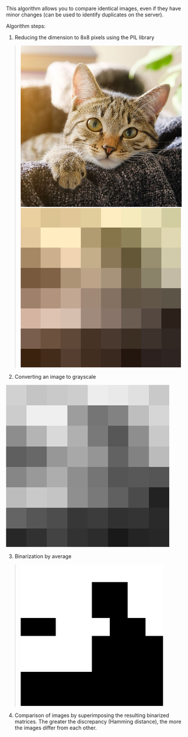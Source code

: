 This algorithm allows you to compare identical images, even if they have
minor changes (can be used to identify duplicates on the server).

Algorithm steps:

1.  Reducing the dimension to 8x8 pixels using the PIL library

> ![](./image1.jpeg)![](./image2.png)
2.  Converting an image to grayscale

![](./image3.png)

3.  Binarization by average

> ![](./image4.png)

4.  Comparison of images by superimposing the resulting binarized
    matrices. The greater the discrepancy (Hamming distance), the more
    the images differ from each other.

